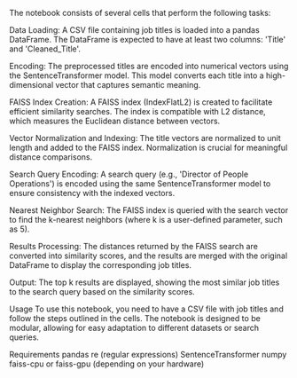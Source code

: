 The notebook consists of several cells that perform the following tasks:

Data Loading: A CSV file containing job titles is loaded into a pandas DataFrame. The DataFrame is expected to have at least two columns: 'Title' and 'Cleaned_Title'.

Encoding: The preprocessed titles are encoded into numerical vectors using the SentenceTransformer model. This model converts each title into a high-dimensional vector that captures semantic meaning.

FAISS Index Creation: A FAISS index (IndexFlatL2) is created to facilitate efficient similarity searches. The index is compatible with L2 distance, which measures the Euclidean distance between vectors.

Vector Normalization and Indexing: The title vectors are normalized to unit length and added to the FAISS index. Normalization is crucial for meaningful distance comparisons.

Search Query Encoding: A search query (e.g., 'Director of People Operations') is encoded using the same SentenceTransformer model to ensure consistency with the indexed vectors.

Nearest Neighbor Search: The FAISS index is queried with the search vector to find the k-nearest neighbors (where k is a user-defined parameter, such as 5).

Results Processing: The distances returned by the FAISS search are converted into similarity scores, and the results are merged with the original DataFrame to display the corresponding job titles.

Output: The top k results are displayed, showing the most similar job titles to the search query based on the similarity scores.

Usage
To use this notebook, you need to have a CSV file with job titles and follow the steps outlined in the cells. The notebook is designed to be modular, allowing for easy adaptation to different datasets or search queries.

Requirements
pandas
re (regular expressions)
SentenceTransformer
numpy
faiss-cpu or faiss-gpu (depending on your hardware)
